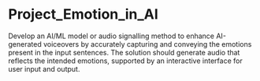 # Project_Emotion_in_AI
Develop an AI/ML model or audio signalling method to enhance AI-generated voiceovers by accurately capturing and conveying the emotions present in the input sentences. The solution should generate audio that reflects the intended emotions, supported by an interactive interface for user input and output.
